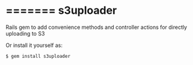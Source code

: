 =======
s3uploader
==========

Rails gem to add convenience methods and controller actions for directly uploading to S3

Or install it yourself as:

    $ gem install s3uploader